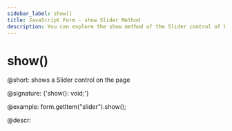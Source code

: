 ```yaml
---
sidebar_label: show()
title: JavaScript Form - show Slider Method 
description: You can explore the show method of the Slider control of Form in the documentation of the DHTMLX JavaScript UI library. Browse developer guides and API reference, try out code examples and live demos, and download a free 30-day evaluation version of DHTMLX Suite 7.
---
```


# show()

@short: shows a Slider control on the page

@signature: {'show(): void;'}

@example:
form.getItem("slider").show();

@descr:
